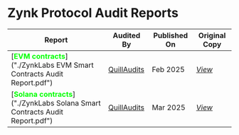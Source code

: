 # Zynk Protocol Audit Reports

|<b>Report</b>|Audited By|Published On|Original Copy|
|-------------|----------|------------|-------------|
|[<b style="color: #00ff00;">EVM contracts</b>]("./ZynkLabs EVM Smart Contracts Audit Report.pdf")|[QuillAudits](https://www.quillaudits.com/)|Feb 2025|[*View*](https://github.com/Quillhash/QuillAudit_Reports/blob/master/Zynk%20Labs%20Smart%20Contract%20Audit%20Report%20-%20QuillAudits.pdf)|
|[<b style="color: #00ff00;">Solana contracts</b>]("./ZynkLabs Solana Smart Contracts Audit Report.pdf")|[QuillAudits](https://www.quillaudits.com/)|Mar 2025|[*View*](https://github.com/Quillhash/QuillAudit_Reports/blob/master/ZynkLabs%20Solana%20Smart%20Contract%20Audit%20Report%20-%20QuillAudits.pdf)|
